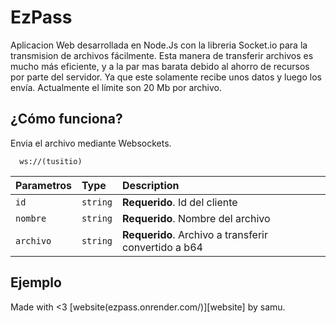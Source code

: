 
# EzPass

Aplicacion Web desarrollada en Node.Js con la libreria Socket.io para la transmision de archivos fácilmente. Esta manera de transferir archivos es mucho más eficiente, y a la par mas barata debido al ahorro de recursos por parte del servidor. Ya que este solamente recibe unos datos y luego los envía. Actualmente el límite son 20 Mb por archivo.


## ¿Cómo funciona?

Envia el archivo mediante Websockets.

```http
  ws://(tusitio)
```

| Parametros | Type     | Description                |
| :-------- | :------- | :------------------------- |
| `id` | `string` | **Requerido**. Id del cliente |
| `nombre`  | `string` | **Requerido**. Nombre del archivo |
 `archivo`  | `string` | **Requerido**. Archivo a transferir convertido a b64 |

## Ejemplo
Made with <3 [website(ezpass.onrender.com/)][website] by samu.


